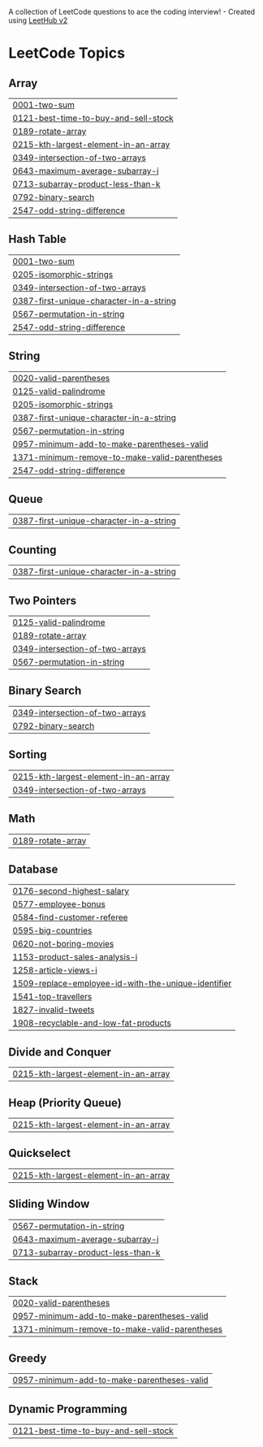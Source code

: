 A collection of LeetCode questions to ace the coding interview! - Created using [LeetHub v2](https://github.com/arunbhardwaj/LeetHub-2.0)
<!---LeetCode Topics Start-->
# LeetCode Topics
## Array
|  |
| ------- |
| [0001-two-sum](https://github.com/JeevanReddyChadarla/DataStructures/tree/master/0001-two-sum) |
| [0121-best-time-to-buy-and-sell-stock](https://github.com/JeevanReddyChadarla/DataStructures/tree/master/0121-best-time-to-buy-and-sell-stock) |
| [0189-rotate-array](https://github.com/JeevanReddyChadarla/DataStructures/tree/master/0189-rotate-array) |
| [0215-kth-largest-element-in-an-array](https://github.com/JeevanReddyChadarla/DataStructures/tree/master/0215-kth-largest-element-in-an-array) |
| [0349-intersection-of-two-arrays](https://github.com/JeevanReddyChadarla/DataStructures/tree/master/0349-intersection-of-two-arrays) |
| [0643-maximum-average-subarray-i](https://github.com/JeevanReddyChadarla/DataStructures/tree/master/0643-maximum-average-subarray-i) |
| [0713-subarray-product-less-than-k](https://github.com/JeevanReddyChadarla/DataStructures/tree/master/0713-subarray-product-less-than-k) |
| [0792-binary-search](https://github.com/JeevanReddyChadarla/DataStructures/tree/master/0792-binary-search) |
| [2547-odd-string-difference](https://github.com/JeevanReddyChadarla/DataStructures/tree/master/2547-odd-string-difference) |
## Hash Table
|  |
| ------- |
| [0001-two-sum](https://github.com/JeevanReddyChadarla/DataStructures/tree/master/0001-two-sum) |
| [0205-isomorphic-strings](https://github.com/JeevanReddyChadarla/DataStructures/tree/master/0205-isomorphic-strings) |
| [0349-intersection-of-two-arrays](https://github.com/JeevanReddyChadarla/DataStructures/tree/master/0349-intersection-of-two-arrays) |
| [0387-first-unique-character-in-a-string](https://github.com/JeevanReddyChadarla/DataStructures/tree/master/0387-first-unique-character-in-a-string) |
| [0567-permutation-in-string](https://github.com/JeevanReddyChadarla/DataStructures/tree/master/0567-permutation-in-string) |
| [2547-odd-string-difference](https://github.com/JeevanReddyChadarla/DataStructures/tree/master/2547-odd-string-difference) |
## String
|  |
| ------- |
| [0020-valid-parentheses](https://github.com/JeevanReddyChadarla/DataStructures/tree/master/0020-valid-parentheses) |
| [0125-valid-palindrome](https://github.com/JeevanReddyChadarla/DataStructures/tree/master/0125-valid-palindrome) |
| [0205-isomorphic-strings](https://github.com/JeevanReddyChadarla/DataStructures/tree/master/0205-isomorphic-strings) |
| [0387-first-unique-character-in-a-string](https://github.com/JeevanReddyChadarla/DataStructures/tree/master/0387-first-unique-character-in-a-string) |
| [0567-permutation-in-string](https://github.com/JeevanReddyChadarla/DataStructures/tree/master/0567-permutation-in-string) |
| [0957-minimum-add-to-make-parentheses-valid](https://github.com/JeevanReddyChadarla/DataStructures/tree/master/0957-minimum-add-to-make-parentheses-valid) |
| [1371-minimum-remove-to-make-valid-parentheses](https://github.com/JeevanReddyChadarla/DataStructures/tree/master/1371-minimum-remove-to-make-valid-parentheses) |
| [2547-odd-string-difference](https://github.com/JeevanReddyChadarla/DataStructures/tree/master/2547-odd-string-difference) |
## Queue
|  |
| ------- |
| [0387-first-unique-character-in-a-string](https://github.com/JeevanReddyChadarla/DataStructures/tree/master/0387-first-unique-character-in-a-string) |
## Counting
|  |
| ------- |
| [0387-first-unique-character-in-a-string](https://github.com/JeevanReddyChadarla/DataStructures/tree/master/0387-first-unique-character-in-a-string) |
## Two Pointers
|  |
| ------- |
| [0125-valid-palindrome](https://github.com/JeevanReddyChadarla/DataStructures/tree/master/0125-valid-palindrome) |
| [0189-rotate-array](https://github.com/JeevanReddyChadarla/DataStructures/tree/master/0189-rotate-array) |
| [0349-intersection-of-two-arrays](https://github.com/JeevanReddyChadarla/DataStructures/tree/master/0349-intersection-of-two-arrays) |
| [0567-permutation-in-string](https://github.com/JeevanReddyChadarla/DataStructures/tree/master/0567-permutation-in-string) |
## Binary Search
|  |
| ------- |
| [0349-intersection-of-two-arrays](https://github.com/JeevanReddyChadarla/DataStructures/tree/master/0349-intersection-of-two-arrays) |
| [0792-binary-search](https://github.com/JeevanReddyChadarla/DataStructures/tree/master/0792-binary-search) |
## Sorting
|  |
| ------- |
| [0215-kth-largest-element-in-an-array](https://github.com/JeevanReddyChadarla/DataStructures/tree/master/0215-kth-largest-element-in-an-array) |
| [0349-intersection-of-two-arrays](https://github.com/JeevanReddyChadarla/DataStructures/tree/master/0349-intersection-of-two-arrays) |
## Math
|  |
| ------- |
| [0189-rotate-array](https://github.com/JeevanReddyChadarla/DataStructures/tree/master/0189-rotate-array) |
## Database
|  |
| ------- |
| [0176-second-highest-salary](https://github.com/JeevanReddyChadarla/DataStructures/tree/master/0176-second-highest-salary) |
| [0577-employee-bonus](https://github.com/JeevanReddyChadarla/DataStructures/tree/master/0577-employee-bonus) |
| [0584-find-customer-referee](https://github.com/JeevanReddyChadarla/DataStructures/tree/master/0584-find-customer-referee) |
| [0595-big-countries](https://github.com/JeevanReddyChadarla/DataStructures/tree/master/0595-big-countries) |
| [0620-not-boring-movies](https://github.com/JeevanReddyChadarla/DataStructures/tree/master/0620-not-boring-movies) |
| [1153-product-sales-analysis-i](https://github.com/JeevanReddyChadarla/DataStructures/tree/master/1153-product-sales-analysis-i) |
| [1258-article-views-i](https://github.com/JeevanReddyChadarla/DataStructures/tree/master/1258-article-views-i) |
| [1509-replace-employee-id-with-the-unique-identifier](https://github.com/JeevanReddyChadarla/DataStructures/tree/master/1509-replace-employee-id-with-the-unique-identifier) |
| [1541-top-travellers](https://github.com/JeevanReddyChadarla/DataStructures/tree/master/1541-top-travellers) |
| [1827-invalid-tweets](https://github.com/JeevanReddyChadarla/DataStructures/tree/master/1827-invalid-tweets) |
| [1908-recyclable-and-low-fat-products](https://github.com/JeevanReddyChadarla/DataStructures/tree/master/1908-recyclable-and-low-fat-products) |
## Divide and Conquer
|  |
| ------- |
| [0215-kth-largest-element-in-an-array](https://github.com/JeevanReddyChadarla/DataStructures/tree/master/0215-kth-largest-element-in-an-array) |
## Heap (Priority Queue)
|  |
| ------- |
| [0215-kth-largest-element-in-an-array](https://github.com/JeevanReddyChadarla/DataStructures/tree/master/0215-kth-largest-element-in-an-array) |
## Quickselect
|  |
| ------- |
| [0215-kth-largest-element-in-an-array](https://github.com/JeevanReddyChadarla/DataStructures/tree/master/0215-kth-largest-element-in-an-array) |
## Sliding Window
|  |
| ------- |
| [0567-permutation-in-string](https://github.com/JeevanReddyChadarla/DataStructures/tree/master/0567-permutation-in-string) |
| [0643-maximum-average-subarray-i](https://github.com/JeevanReddyChadarla/DataStructures/tree/master/0643-maximum-average-subarray-i) |
| [0713-subarray-product-less-than-k](https://github.com/JeevanReddyChadarla/DataStructures/tree/master/0713-subarray-product-less-than-k) |
## Stack
|  |
| ------- |
| [0020-valid-parentheses](https://github.com/JeevanReddyChadarla/DataStructures/tree/master/0020-valid-parentheses) |
| [0957-minimum-add-to-make-parentheses-valid](https://github.com/JeevanReddyChadarla/DataStructures/tree/master/0957-minimum-add-to-make-parentheses-valid) |
| [1371-minimum-remove-to-make-valid-parentheses](https://github.com/JeevanReddyChadarla/DataStructures/tree/master/1371-minimum-remove-to-make-valid-parentheses) |
## Greedy
|  |
| ------- |
| [0957-minimum-add-to-make-parentheses-valid](https://github.com/JeevanReddyChadarla/DataStructures/tree/master/0957-minimum-add-to-make-parentheses-valid) |
## Dynamic Programming
|  |
| ------- |
| [0121-best-time-to-buy-and-sell-stock](https://github.com/JeevanReddyChadarla/DataStructures/tree/master/0121-best-time-to-buy-and-sell-stock) |
<!---LeetCode Topics End-->